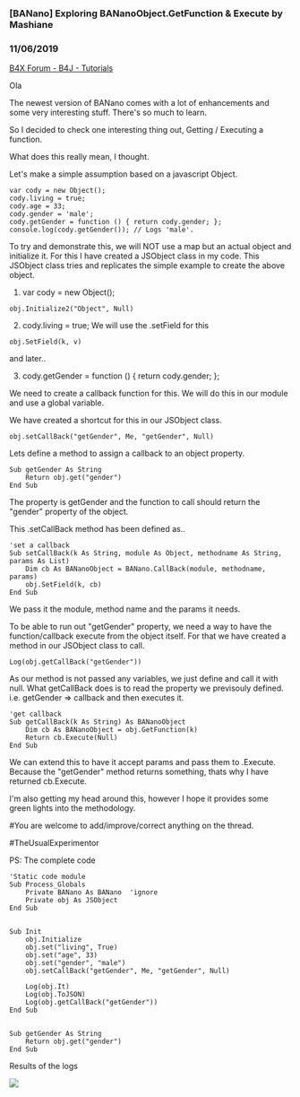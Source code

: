 ### [BANano] Exploring BANanoObject.GetFunction & Execute by Mashiane
### 11/06/2019
[B4X Forum - B4J - Tutorials](https://www.b4x.com/android/forum/threads/111171/)

Ola  
  
The newest version of BANano comes with a lot of enhancements and some very interesting stuff. There's so much to learn.  
  
So I decided to check one interesting thing out, Getting / Executing a function.  
  
What does this really mean, I thought.  
  
Let's make a simple assumption based on a javascript Object.  
  

```B4X
var cody = new Object();   
cody.living = true;   
cody.age = 33;   
cody.gender = 'male';   
cody.getGender = function () { return cody.gender; };   
console.log(cody.getGender()); // Logs 'male'.
```

  
  
To try and demonstrate this, we will NOT use a map but an actual object and initialize it. For this I have created a JSObject class in my code. This JSObject class tries and replicates the simple example to create the above object.  
  
1. var cody = new Object();  
  

```B4X
obj.Initialize2("Object", Null)
```

  
  
2. cody.living = true; We will use the .setField for this  
  

```B4X
obj.SetField(k, v)
```

  
  
and later..  
  
3. cody.getGender = function () { return cody.gender; };   
  
We need to create a callback function for this. We will do this in our module and use a global variable.  
  
We have created a shortcut for this in our JSObject class.  
  

```B4X
obj.setCallBack("getGender", Me, "getGender", Null)
```

  
  
Lets define a method to assign a callback to an object property.  
  

```B4X
Sub getGender As String  
    Return obj.get("gender")  
End Sub
```

  
  
The property is getGender and the function to call should return the "gender" property of the object.  
  
This .setCallBack method has been defined as..  
  

```B4X
'set a callback  
Sub setCallBack(k As String, module As Object, methodname As String, params As List)  
    Dim cb As BANanoObject = BANano.CallBack(module, methodname, params)  
    obj.SetField(k, cb)  
End Sub
```

  
  
We pass it the module, method name and the params it needs.  
  
To be able to run out "getGender" property, we need a way to have the function/callback execute from the object itself. For that we have created a method in our JSObject class to call.  
  

```B4X
Log(obj.getCallBack("getGender"))
```

  
  
As our method is not passed any variables, we just define and call it with null. What getCallBack does is to read the property we previsouly defined. i.e. getGender => callback and then executes it.  
  

```B4X
'get callback  
Sub getCallBack(k As String) As BANanoObject  
    Dim cb As BANanoObject = obj.GetFunction(k)  
    Return cb.Execute(Null)  
End Sub
```

  
  
We can extend this to have it accept params and pass them to .Execute. Because the "getGender" method returns something, thats why I have returned cb.Execute.  
  
I'm also getting my head around this, however I hope it provides some green lights into the methodology.  
  
#You are welcome to add/improve/correct anything on the thread.  
  
#TheUsualExperimentor  
  
PS: The complete code  
  

```B4X
'Static code module  
Sub Process_Globals  
    Private BANano As BANano  'ignore  
    Private obj As JSObject  
End Sub  
  
  
Sub Init  
    obj.Initialize  
    obj.set("living", True)  
    obj.set("age", 33)  
    obj.set("gender", "male")  
    obj.setCallBack("getGender", Me, "getGender", Null)  
      
    Log(obj.It)  
    Log(obj.ToJSON)  
    Log(obj.getCallBack("getGender"))  
End Sub  
  
  
Sub getGender As String  
    Return obj.get("gender")  
End Sub
```

  
  
Results of the logs  
  
![](https://www.b4x.com/android/forum/attachments/85302)